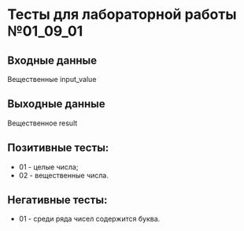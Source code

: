 # Тесты для лабораторной работы №01_09_01
## Входные данные
Вещественные input_value
## Выходные данные
Вещественное result
## Позитивные тесты:
- 01 - целые числа;
- 02 - вещественные числа.
## Негативные тесты:
- 01 - среди ряда чисел содержится буква.
